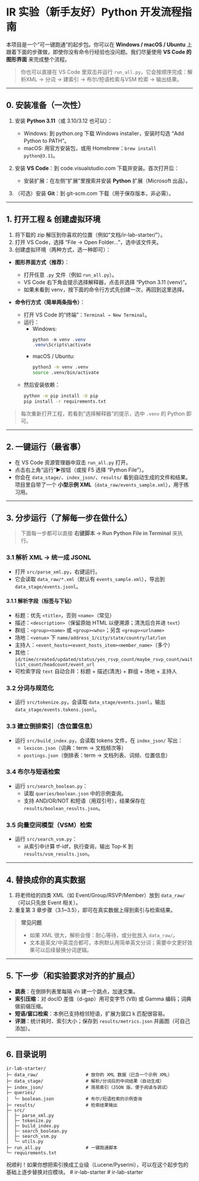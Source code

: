 # IR 实验（新手友好）Python 开发流程指南

本项目是一个“可一键跑通”的起步包。你可以在 **Windows / macOS / Ubuntu** 上跟着下面的步骤做，即使你没有命令行经验也没问题。我们尽量使用 **VS Code 的图形界面** 来完成整个流程。

> 你也可以直接在 VS Code 里双击并运行 `run_all.py`，它会按顺序完成：解析XML → 分词 → 建索引 → 布尔/短语检索与VSM 检索 → 输出结果。

---

## 0. 安装准备（一次性）

1) 安装 **Python 3.11**（或 3.10/3.12 也可以）：
   - Windows: 到 python.org 下载 Windows installer，安装时勾选 “Add Python to PATH”。
   - macOS: 用官方安装包，或用 Homebrew：`brew install python@3.11`。

2) 安装 **VS Code**：到 code.visualstudio.com 下载并安装。首次打开后：
   - 安装扩展：在左侧“扩展”里搜索并安装 **Python** 扩展（Microsoft 出品）。

3) （可选）安装 **Git**：到 git-scm.com 下载（用于保存版本，非必需）。

---

## 1. 打开工程 & 创建虚拟环境

1) 将下载的 zip 解压到你喜欢的位置（例如“文档/ir-lab-starter/”）。
2) 打开 VS Code，选择 “File → Open Folder...”，选中该文件夹。
3) 创建虚拟环境（两种方式，选一种即可）：

- **图形界面方式（推荐）**：
  - 打开任意 `.py` 文件（例如 `run_all.py`）。
  - VS Code 右下角会提示选择解释器，点击并选择 “Python 3.11 (venv)”。
  - 如果未看到 venv，按下面的命令行方式先创建一次，再回到这里选择。

- **命令行方式（简单两条指令）**：
  - 打开 VS Code 的“终端”：`Terminal → New Terminal`。
  - 运行：
    - Windows:
      ```powershell
      python -m venv .venv
      .venv\Scripts\activate
      ```
    - macOS / Ubuntu:
      ```bash
      python3 -m venv .venv
      source .venv/bin/activate
      ```
  - 然后安装依赖：
    ```bash
    python -m pip install -U pip
    pip install -r requirements.txt
    ```

> 每次重新打开工程，若看到“选择解释器”的提示，选中 `.venv` 的 Python 即可。

---

## 2. 一键运行（最省事）

- 在 VS Code 资源管理器中双击 `run_all.py` 打开。
- 点击右上角“运行”▶按钮（或按 F5 选择 “Python File”）。
- 你会在 `data_stage/`、`index_json/`、`results/` 看到自动生成的文件和结果。项目里自带了一个 **小型示例 XML**（`data_raw/events_sample.xml`），用于练习用。

---

## 3. 分步运行（了解每一步在做什么）

> 下面每一步都可以直接 **右键脚本 → Run Python File in Terminal** 来执行。

### 3.1 解析 XML → 统一成 JSONL
- 打开 `src/parse_xml.py`，右键运行。
- 它会读取 `data_raw/*.xml`（默认有 `events_sample.xml`），导出到 `data_stage/events.jsonl`。

#### 3.1.1 解析字段（标签与下钻）
- 标题：优先 `<title>`，否则 `<name>`（常见）
- 描述：`<description>`（保留原始 HTML 以便溯源；清洗后合并进 `text`）
- 群组：`<group><name>` 或 `<group><who>`；另含 `<group><urlname>`
- 场地：`<venue>` 下 `name/address_1/city/state/country/lat/lon`
- 主持人：`<event_hosts><event_hosts_item><member_name>`（多个）
- 其他：`id/time/created/updated/status/yes_rsvp_count/maybe_rsvp_count/waitlist_count/headcount/event_url`
- 可检索字段 `text` 自动合并：标题 + 描述(清洗) + 群组 + 场地 + 主持人

### 3.2 分词与规范化
- 运行 `src/tokenize.py`，会读取 `data_stage/events.jsonl`，输出 `data_stage/events.tokens.jsonl`。

### 3.3 建立倒排索引（含位置信息）
- 运行 `src/build_index.py`，会读取 tokens 文件，在 `index_json/` 写出：
  - `lexicon.json`（词典：term → 文档频次等）
  - `postings.json`（倒排表：term → 文档列表、词频、位置信息）

### 3.4 布尔与短语检索
- 运行 `src/search_boolean.py`：
  - 读取 `queries/boolean.json` 中的示例查询。
  - 支持 AND/OR/NOT 和短语（用双引号），结果保存在 `results/boolean_results.json`。

### 3.5 向量空间模型（VSM）检索
- 运行 `src/search_vsm.py`：
  - 从索引中计算 tf-idf，执行查询，输出 Top-K 到 `results/vsm_results.json`。

---

## 4. 替换成你的真实数据

1) 将老师给的四类 XML（如 Event/Group/RSVP/Member）放到 `data_raw/`（可以只先放 Event 相关）。  
2) 重复第 3 章步骤（3.1~3.5），即可在真实数据上得到索引与检索结果。

> **常见问题**  
> - 如果 XML 很大，解析会慢：耐心等待，或分批放入 `data_raw/`。  
> - 文本是英文/中英混合都可，本例默认用简单英文分词；需要中文更好效果可以后续替换分词逻辑。

---

## 5. 下一步（和实验要求对齐的扩展点）
- **跳表**：在倒排列表里每隔 √n 建一个跳点，加速交集。  
- **索引压缩**：对 docID 差值（d-gap）用可变字节 (VB) 或 Gamma 编码；词典做前缀压缩。  
- **短语/窗口检索**：本例已支持相邻短语，扩展为窗口 k 匹配很容易。  
- **评测**：统计耗时、索引大小；保存到 `results/metrics.json` 并画图（可自己添加）。

---

## 6. 目录说明
```
ir-lab-starter/
├─ data_raw/                  # 放你的 XML 数据（已含一个示例 XML）
├─ data_stage/                # 解析/分词后的中间结果（自动生成）
├─ index_json/                # 简易索引（JSON 版，便于阅读与调试）
├─ queries/
│  └─ boolean.json            # 布尔/短语检索的示例查询
├─ results/                   # 检索结果输出
├─ src/
│  ├─ parse_xml.py
│  ├─ tokenize.py
│  ├─ build_index.py
│  ├─ search_boolean.py
│  ├─ search_vsm.py
│  └─ utils.py
├─ run_all.py                 # 一键跑通脚本
└─ requirements.txt
```

祝顺利！如果你想把索引换成工业级（Lucene/Pyserini），可以在这个起步包的基础上逐步替换对应模块。
#   i r - l a b - s t a r t e r  
 #   i r - l a b - s t a r t e r  
 